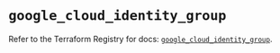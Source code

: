 # `google_cloud_identity_group`

Refer to the Terraform Registry for docs: [`google_cloud_identity_group`](https://registry.terraform.io/providers/hashicorp/google/6.17.0/docs/resources/cloud_identity_group).
